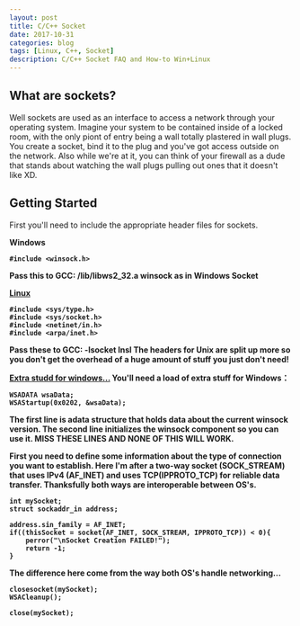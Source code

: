 ```yaml
---
layout: post
title: C/C++ Socket
date: 2017-10-31
categories: blog
tags: [Linux, C++, Socket]
description: C/C++ Socket FAQ and How-to Win+Linux
---
```


## What are sockets?

Well sockets are used as an interface to access a network through your operating system. Imagine your system to be contained inside of a locked room, with the only piont of entry being a wall totally plastered in wall plugs. You create a socket, bind it to the plug and you've got access outside on the network. Also while we're at it, you can think of your firewall as a dude that stands about watching the wall plugs pulling out ones that it doesn't like XD.

## Getting Started

First you'll need to include the appropriate header files for sockets.

<strong>Windows

```
#include <winsock.h>
```

Pass this to GCC: /lib/libws2_32.a
winsock as in Windows Socket

[Linux]()

```
#include <sys/type.h>
#include <sys/socket.h>
#include <netinet/in.h>
#include <arpa/inet.h>
```

Pass these to GCC: -lsocket lnsl
The headers for Unix are split up more so you don't get the overhead of a huge amount of stuff you just don't need!

[Extra studd for windows...]()
You'll need a load of extra stuff for Windows：

```
WSADATA wsaData;
WSAStartup(0x0202, &wsaData);
```

The first line is adata structure that holds data about the current winsock version. The second line initializes the winsock component so you can use it. MISS THESE LINES AND NONE OF THIS WILL WORK.

<Creating your first socket>
First you need to define some information about the type of connection you want to establish. Here I'm after a two-way socket (SOCK_STREAM) that uses IPv4 (AF_INET) and uses TCP(IPPROTO_TCP) for reliable data transfer. Thanksfully both ways are interoperable between OS's.

```
int mySocket;
struct sockaddr_in address;

address.sin_family = AF_INET;
if((thisSocket = socket(AF_INET, SOCK_STREAM, IPPROTO_TCP)) < 0){
	perror("\nSocket Creation FAILED!"); 
	return -1;
}
```

<Closing your first socket>
The difference here come from the way both OS's handle networking...

<Windows>

```
closesocket(mySocket);
WSACleanup();
```

<Linux>

```
close(mySocket);
```